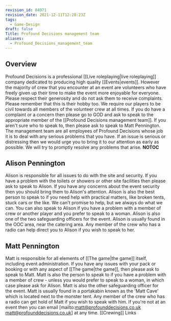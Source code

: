 ```yaml
---
revision_id: 84971
revision_date: 2021-12-11T12:28:23Z
tags:
  - Game-Design
draft: false
Title: Profound Decisions management team
aliases:
  - Profound_Decisions_management_team
---
```

## Overview
Profound Decisions is a professional [[Live roleplaying|live roleplaying]] company dedicated to producing high quality [[Events|events]]. However the majority of crew that you encounter at an event are volunteers who have freely given up their time to make the event more enjoyable for everyone. Please respect their generosity and do not ask them to receive complaints. Please remember that this is their hobby too. We require our players to be civil towards all members of the volunteer crew at all times.
If you do have a complaint or a concern then please go to GOD and ask to speak to the appropriate member of the [[Profound Decisions management team]]. If you aren't sure who to speak to, then please ask to speak to Matt Pennington. The management team are all employees of Profound Decisions whose job it is to deal with any serious problems that you have. If an issue is serious or distressing then we would urge you to bring it to our attention as early as possible. We will try to promptly resolve any problems that arise.
__NOTOC__
## Alison Pennington
Alison is responsible for all issues to do with the site and security. If you have a problem with the toilets or showers or other site facilities then please ask to speak to Alison. If you have any concerns about the event security then you should bring them to Alison's attention. Alison is also the best person to speak to if you need help with practical matters, like broken tents, stuck cars or the like. We can't promise to help, but we always do what we can. You can also speak to Alison if you have a problem with a member of crew or another player and you prefer to speak to a woman. Alison is also one of the two safeguarding officers for the event.
Alison is usually found in the OOC area, near the catering area. Any member of the crew who has a radio can help direct you to Alison if you wish to speak to her.
## Matt Pennington
Matt is responsible for all elements of [[The game|the game]] itself, including event administration. If you have any issues with your pack or booking or with any aspect of [[The game|the game]], then please ask to speak to Matt. Matt is also the person to speak to if you have a problem with a member of crew - unless you would prefer to speak to a woman, in which case please ask for Alison. Matt is also the other safeguarding officer for the event.
Matt is usually found in a portakabin known as the 'Matt Cave' which is located next to the monster tent. Any member of the crew who has a radio can get hold of Matt if you wish to speak with him. If you're not at an event then you can email [mailto:matt@profounddecisions.co.uk matt@profounddecisions.co.uk] at any time.
[[Crewing]] Links